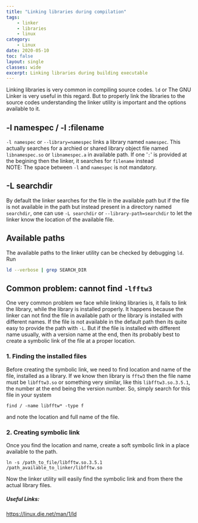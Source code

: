 ```yaml
---
title: "Linking libraries during compilation"
tags: 
    - linker
    - libraries
    - linux
category:
    - Linux
date: 2020-05-10
toc: false
layout: single
classes: wide
excerpt: Linking libraries during building executable
---
```


Linking libraries is very common in compiling source codes. `ld` or The GNU Linker is very useful in this regard. But to properly link the libraries to the source codes understanding the linker utility is important and the options available to it.

## -l namespec / -l :filename
`-l namespec` or `--library=namespec` links a library named `namespec`. This actually searches for a archied or shared library object file named `libnamespec.so` or `libnamespec.a` in available path. If one '`:`' is provided at the begining then the linker, it searches for `filename` instead  
NOTE: The space between `-l` and `namespec` is not mandatory.

## -L searchdir
By default the linker searches for the file in the available path but if the file is not available in the path but instead present in a directory named `searchdir`, one can use `-L searchdir` or `--library-path=searchdir` to let the linker know the location of the available file.

## Available paths
The available paths to the linker utility can be checked by debugging `ld`. Run
```bash
ld --verbose | grep SEARCH_DIR
```  

## Common problem: cannot find `-lfftw3`
One very common problem we face while linking libraries is, it fails to link the library, while the library is installed properly. It happens because the linker can not find the file in available path or the library is installed with different names. If the file is not available in the default path then its quite easy to provide the path with `-L`. But if the file is installed with different name usually, with a version name at the end, then its probably best to create a symbolic link of the file at a proper location.  
### 1. Finding the installed files
Before creating the symbolic link, we need to find location and name of the file, installed as a library. If we know then library is `fftw3` then the file name must be `libfftw3.so` or something very similar, like this `libfftw3.so.3.5.1`, the number at the end being the version number. So, simply search for this file in your system
```
find / -name libfftw* -type f
```
and note the location and full name of the file.  
### 2. Creating symbolic link
Once you find the location and name, create a soft symbolic link in a place available to the path.
```
ln -s /path_to_file/libfftw.so.3.5.1 /path_available_to_linker/libfftw.so
```
Now the linker utility will easily find the symbolic link and from there the actual library files.  
##### Useful Links:
<a href='https://linux.die.net/man/1/ld'>https://linux.die.net/man/1/ld</a>
